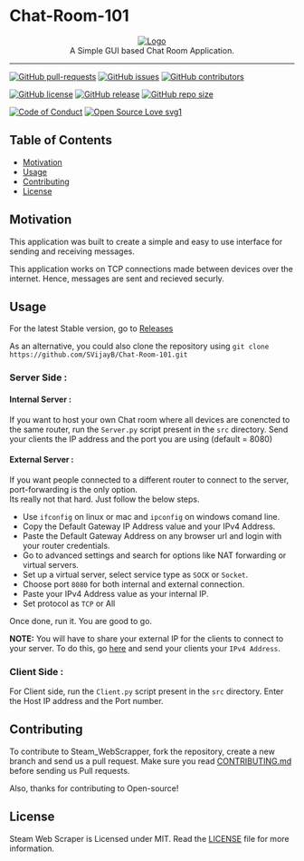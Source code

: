 # Chat-Room-101
<p align="center">
    <a href="https://github.com/SVijayB/Chat-Room-101"><img src="https://i.ibb.co/p3jgQSk/SS.png" alt="Logo" border="0"></a>
    <br>A Simple GUI based Chat Room Application.
</p>

---

[![GitHub pull-requests](https://img.shields.io/github/issues-pr/SVijayB/Chat-Room-101.svg)](https://github.com/SVijayB/Chat-Room-101/pulls)
[![GitHub issues](https://img.shields.io/github/issues/SVijayB/Chat-Room-101.svg)](https://github.com/SVijayB/Chat-Room-101/issues)
[![GitHub contributors](https://img.shields.io/github/contributors/SVijayB/Chat-Room-101.svg)](https://github.com/SVijayB/Chat-Room-101/graphs/contributors)

[![GitHub license](https://img.shields.io/github/license/SVijayB/Chat-Room-101.svg)](https://github.com/SVijayB/Chat-Room-101/blob/master/LICENSE)
[![GitHub release](https://img.shields.io/github/release/SVijayB/Chat-Room-101.svg)](https://github.com/SVijayB/Chat-Room-101/releases)
[![GitHub repo size](https://img.shields.io/github/repo-size/SVijayB/Chat-Room-101)](https://github.com/SVijayB/Chat-Room-101)

[![Code of Conduct](https://img.shields.io/badge/code%20of-conduct-ff69b4.svg?style=flat)](https://github.com/SVijayB/Chat-Room-101/blob/master/docs/CODE_OF_CONDUCT.md)
[![Open Source Love svg1](https://badges.frapsoft.com/os/v1/open-source.svg?v=103)](https://github.com/SVijayB/Chat-Room-101/blob/master/docs/CONTRIBUTING.md)

## Table of Contents

- [Motivation](#Motivation)
- [Usage](#Usage)
- [Contributing](#Contributing)
- [License](#License)

## Motivation

This application was built to create a simple and easy to use interface for sending and receiving messages.

This application works on TCP connections made between devices over the internet.
Hence, messages are sent and recieved securly.

## Usage

For the latest Stable version, go to <a href="https://github.com/SVijayB/Chat-Room-101/releases">Releases</a>

As an alternative, you could also clone the repository using `git clone https://github.com/SVijayB/Chat-Room-101.git`

### Server Side :
#### Internal Server : 
If you want to host your own Chat room where all devices are conencted to the same router, 
run the `Server.py` script present in the `src` directory.
Send your clients the IP address and the port you are using (default = 8080)

#### External Server : 
If you want people connected to a different router to connect to the server, port-forwarding is the only option.<br>
Its really not that hard. Just follow the below steps.
- Use `ifconfig` on linux or mac and `ipconfig` on windows comand line.
- Copy the Default Gateway IP Address value and your IPv4 Address.
- Paste the Default Gateway Address on any browser url and login with your router credentials.
- Go to advanced settings and search for options like NAT forwarding or virtual servers.
- Set up a virtual server, select service type as `SOCK` or `Socket`. 
- Choose port `8080` for both internal and external connection.
- Paste your IPv4 Address value as your internal IP.
- Set protocol as `TCP` or All

Once done, run it. You are good to go.

**NOTE:** You will have to share your external IP for the clients to connect to your server. 
To do this, go <a href="https://whatismyipaddress.com/">here</a> and send your clients your `IPv4 Address`.

### Client Side : 
For Client side, run the `Client.py` script present in the `src` directory.
Enter the Host IP address and the Port number.

## Contributing 

To contribute to Steam_WebScrapper, fork the repository, create a new branch and send us a pull request. Make sure you read [CONTRIBUTING.md](https://github.com/SVijayB/Chat-Room-101/blob/master/docs/CONTRIBUTING.md) before sending us Pull requests. 

Also, thanks for contributing to Open-source!

## License 

Steam Web Scraper is Licensed under MIT. Read the [LICENSE](https://github.com/SVijayB/Chat-Room-101/blob/master/LICENSE) file for more information.

